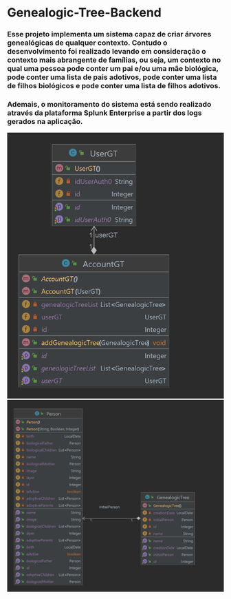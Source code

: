 # Genealogic-Tree-Backend

### Esse projeto implementa um sistema capaz de criar árvores genealógicas de qualquer contexto. Contudo o desenvolvimento foi realizado levando em consideração o contexto mais abrangente de famílias, ou seja, um contexto no qual uma pessoa pode conter um pai e/ou uma mãe biológica, pode conter uma lista de pais adotivos, pode conter uma lista de filhos biológicos e pode conter uma lista de filhos adotivos.

### Ademais, o monitoramento do sistema está sendo realizado através da plataforma Splunk Enterprise a partir dos logs gerados na aplicação.

<img src="classdiagram1.png">

<img src="classdiagram2.png">
